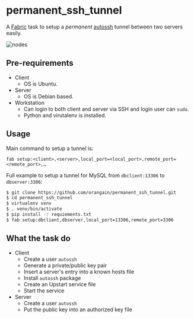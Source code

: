 permanent_ssh_tunnel
====================

A [Fabric](http://fabfile.org) task to setup a *permanent* [autossh](http://www.harding.motd.ca/autossh/) tunnel between two servers easily.

![nodes](https://raw.github.com/orangain/permanent_ssh_tunnel/master/doc/nodes.png)

Pre-requirements
---------------

* Client
    * OS is Ubuntu.
* Server
    * OS is Debian based.
* Workstation
	* Can login to both client and server via SSH and login user can `sudo`.
	* Python and virutalenv is installed.
	
Usage
-----

Main command to setup a tunnel is:

```
fab setup:<client>,<server>,local_port=<local_port>,remote_port=<remote_port>,…
```

Full example to setup a tunnel for MySQL from `dbclient:13306` to `dbserver:3306`:

```sh
$ git clone https://github.com/orangain/permanent_ssh_tunnel.git
$ cd permanent_ssh_tunnel
$ virtualenv venv
$ . venv/bin/activate
$ pip install -r requiements.txt
$ fab setup:dbclient,dbserver,local_port=13306,remote_port=3306
```


What the task do
----------------

- Client
	- Create a user `autossh`
	- Generate a private/public key pair
	- Insert a server's entry into a known hosts file
	- Install `autossh` package
	- Create an Upstart service file
	- Start the service
- Server
	- Create a user `autossh`
	- Put the public key into an authorized key file
